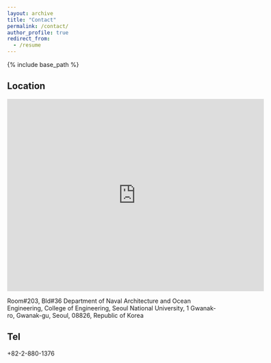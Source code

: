```yaml
---
layout: archive
title: "Contact"
permalink: /contact/
author_profile: true
redirect_from:
  - /resume
---
```


{% include base_path %}

Location
------

<iframe src="https://www.google.com/maps/embed?pb=!1m18!1m12!1m3!1d559.8938677876175!2d126.95103563474535!3d37.45510206477755!2m3!1f0!2f0!3f0!3m2!1i1024!2i768!4f13.1!3m3!1m2!1s0x0%3A0x0!2zMzfCsDI3JzE5LjkiTiAxMjbCsDU3JzA1LjIiRQ!5e0!3m2!1sen!2skr!4v1523946378807" width="600" height="450" frameborder="0" style="border:0" allowfullscreen></iframe>

Room#203, Bld#36
Department of Naval Architecture and Ocean Engineering, 
College of Engineering, Seoul National University,
1 Gwanak-ro, Gwanak-gu, Seoul, 08826, Republic of Korea

Tel 
------
+82-2-880-1376
